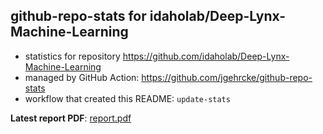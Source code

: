 ## github-repo-stats for idaholab/Deep-Lynx-Machine-Learning

- statistics for repository https://github.com/idaholab/Deep-Lynx-Machine-Learning
- managed by GitHub Action: https://github.com/jgehrcke/github-repo-stats
- workflow that created this README: `update-stats`

**Latest report PDF**: [report.pdf](https://github.com/idaholab/repository-statistics/raw/main/idaholab/Deep-Lynx-Machine-Learning/latest-report/report.pdf)

